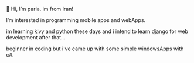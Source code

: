 👋 Hi, I’m paria. im from Iran!

I’m interested in programming mobile apps and webApps.

im learning kivy and python these days and i intend to learn django for web development after that...

beginner in coding but i've came up with some simple windowsApps with c#.

<!---
pariaDev/pariaDev is a ✨ special ✨ repository because its `README.md` (this file) appears on your GitHub profile.
You can click the Preview link to take a look at your changes.
--->
